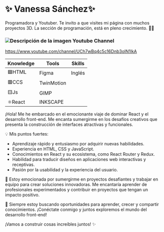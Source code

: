 # ✨ Vanessa Sánchez✨ 

Programadora y Youtuber.
Te invito a que visites mi página con muchos proyectos 3D. La sección de programación, está en pleno crecimiento. 🙋‍♀️

### <image src="/images/youtube_ico.png" alt="Descripción de la imagen"> Youtube Channel

https://www.youtube.com/channel/UCh7wBq4c5c16Dnb3oIN1lkA


|Knowledge|Tools    |   Skills |
|---------|--------|--------| 
| 🟦HTML |  Figma   | Inglés | 
| 🟥CCS  |TwinMotion|        |
| 🟨Js   |   GIMP   |        |
| ⚛React | INKSCAPE |        |   


¡Hola! Me he embarcado en el emocionante viaje de dominar React y el desarrollo front-end. Me encanta sumergirme en los desafíos creativos que presenta la construcción de interfaces atractivas y funcionales.

💡 Mis puntos fuertes:

* Aprendizaje rápido y entusiasmo por adquirir nuevas habilidades.
*  Experiencia en HTML, CSS y JavaScript.
* Conocimientos en React y su ecosistema, como React Router y Redux.
* Habilidad para traducir diseños en aplicaciones web interactivas y receptivas.
* Pasión por la usabilidad y la experiencia del usuario.
  
🌱 Estoy emocionada por sumergirme en proyectos desafiantes y trabajar en equipo para crear soluciones innovadoras. Me encantaría aprender de profesionales experimentados y contribuir en proyectos que tengan un impacto positivo.

🚀 Siempre estoy buscando oportunidades para aprender, crecer y compartir conocimientos. ¡Conéctate conmigo y juntos exploremos el mundo del desarrollo front-end!

¡Vamos a construir cosas increíbles juntos! ✨
